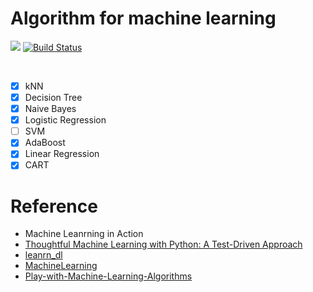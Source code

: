 # Algorithm for machine learning

![](https://img.shields.io/badge/python-3.8-blue.svg) [![Build Status](https://travis-ci.org/InnoFang/Algo4ML.svg?branch=master)](https://travis-ci.org/InnoFang/Algo4ML)

<br />

 + [x] kNN
 + [x] Decision Tree
 + [x] Naive Bayes
 + [x] Logistic Regression
 + [ ] SVM
 + [x] AdaBoost
 + [x] Linear Regression
 + [x] CART
 
# Reference

 + Machine Leanrning in Action 
 + [Thoughtful Machine Learning with Python: A Test-Driven Approach](https://github.com/thoughtfulml/examples-in-python)
 + [leanrn_dl](https://github.com/hanbt/learn_dl)  
 + [MachineLearning](https://github.com/apachecn/MachineLearning)  
 + [Play-with-Machine-Learning-Algorithms](https://github.com/liuyubobobo/Play-with-Machine-Learning-Algorithms)